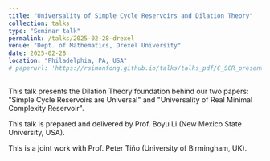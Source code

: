 ```yaml
---
title: "Universality of Simple Cycle Reservoirs and Dilation Theory"
collection: talks
type: "Seminar talk"
permalink: /talks/2025-02-28-drexel
venue: "Dept. of Mathematics, Drexel University"
date: 2025-02-28
location: "Philadelphia, PA, USA"
# paperurl: 'https://rsimonfong.github.io/talks/talks_pdf/C_SCR_presentation.pdf'
---
```


This talk presents the Dilation Theory foundation behind our two papers: "Simple Cycle Reservoirs are Universal" and "Universality of Real Minimal Complexity Reservoir". 

This talk is prepared and delivered by Prof. Boyu Li (New Mexico State University, USA).

This is a joint work with Prof. Peter Tiňo (University of Birmingham, UK).

<!-- The slides are available at:
<div class="link">
          <a href="https://rsimonfong.github.io/talks/talks_pdf/C_SCR_presentation.pdf" target = "_blank">LINK</a>
</div> -->

